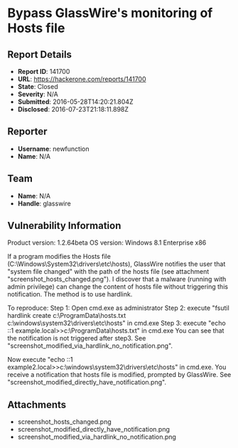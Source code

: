 # Bypass GlassWire's monitoring of Hosts file

## Report Details
- **Report ID**: 141700
- **URL**: https://hackerone.com/reports/141700
- **State**: Closed
- **Severity**: N/A
- **Submitted**: 2016-05-28T14:20:21.804Z
- **Disclosed**: 2016-07-23T21:18:11.898Z

## Reporter
- **Username**: newfunction
- **Name**: N/A

## Team
- **Name**: N/A
- **Handle**: glasswire

## Vulnerability Information
Product version: 1.2.64beta
OS version: Windows 8.1 Enterprise x86

If a program modifies the Hosts file (C:\Windows\System32\drivers\etc\hosts), GlassWire notifies the user that "system file changed" with the path of the hosts file (see attachment "screenshot_hosts_changed.png"). I discover that a malware (running with admin privilege) can change the content of hosts file without triggering this notification. The method is to use hardlink.

To reproduce:
Step 1: Open cmd.exe as administrator
Step 2: execute "fsutil hardlink create c:\ProgramData\hosts.txt c:\windows\system32\drivers\etc\hosts" in cmd.exe
Step 3: execute "echo ::1 example.local>>c:\ProgramData\hosts.txt" in cmd.exe
You can see that the notification is not triggered after step3. See "screenshot_modified_via_hardlink_no_notification.png".

Now execute "echo ::1 example2.local>>c:\windows\system32\drivers\etc\hosts" in cmd.exe. You receive a notification that hosts file is modified, prompted by GlassWire. See "screenshot_modified_directly_have_notification.png".

## Attachments
- screenshot_hosts_changed.png
- screenshot_modified_directly_have_notification.png
- screenshot_modified_via_hardlink_no_notification.png
